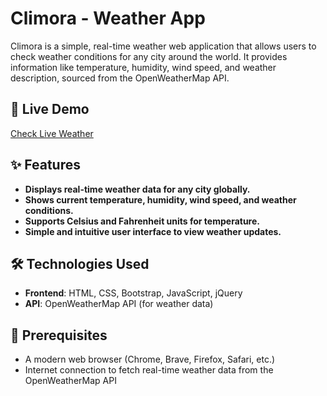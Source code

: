 # Climora - Weather App
Climora is a simple, real-time weather web application that allows users to check weather conditions for any city around the world. It provides information like temperature, humidity, wind speed, and weather description, sourced from the OpenWeatherMap API.

## 🚀 Live Demo
[Check Live Weather]()

## ✨ Features
-   **Displays real-time weather data for any city globally.**
-   **Shows current temperature, humidity, wind speed, and weather conditions.**
-   **Supports Celsius and Fahrenheit units for temperature.**
-   **Simple and intuitive user interface to view weather updates.**

## 🛠️ Technologies Used
- **Frontend**: HTML, CSS, Bootstrap, JavaScript, jQuery
- **API**: OpenWeatherMap API (for weather data)

## 🔧 Prerequisites
* A modern web browser (Chrome, Brave, Firefox, Safari, etc.)
* Internet connection to fetch real-time weather data from the OpenWeatherMap API

